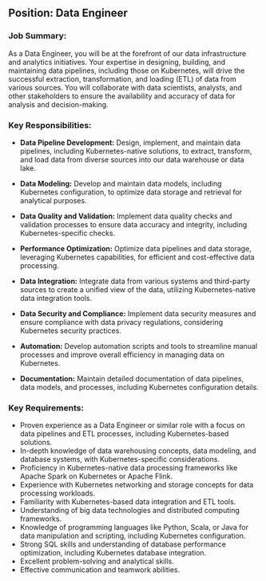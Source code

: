 ## Position: Data Engineer

### Job Summary:

As a Data Engineer, you will be at the forefront of our data infrastructure and analytics initiatives. Your expertise in designing, building, and maintaining data pipelines, including those on Kubernetes, will drive the successful extraction, transformation, and loading (ETL) of data from various sources. You will collaborate with data scientists, analysts, and other stakeholders to ensure the availability and accuracy of data for analysis and decision-making.

### Key Responsibilities:

- **Data Pipeline Development:** Design, implement, and maintain data pipelines, including Kubernetes-native solutions, to extract, transform, and load data from diverse sources into our data warehouse or data lake.

- **Data Modeling:** Develop and maintain data models, including Kubernetes configuration, to optimize data storage and retrieval for analytical purposes.

- **Data Quality and Validation:** Implement data quality checks and validation processes to ensure data accuracy and integrity, including Kubernetes-specific checks.

- **Performance Optimization:** Optimize data pipelines and data storage, leveraging Kubernetes capabilities, for efficient and cost-effective data processing.

- **Data Integration:** Integrate data from various systems and third-party sources to create a unified view of the data, utilizing Kubernetes-native data integration tools.

- **Data Security and Compliance:** Implement data security measures and ensure compliance with data privacy regulations, considering Kubernetes security practices.

- **Automation:** Develop automation scripts and tools to streamline manual processes and improve overall efficiency in managing data on Kubernetes.

- **Documentation:** Maintain detailed documentation of data pipelines, data models, and processes, including Kubernetes configuration details.

### Key Requirements:

- Proven experience as a Data Engineer or similar role with a focus on data pipelines and ETL processes, including Kubernetes-based solutions.
- In-depth knowledge of data warehousing concepts, data modeling, and database systems, with Kubernetes-specific considerations.
- Proficiency in Kubernetes-native data processing frameworks like Apache Spark on Kubernetes or Apache Flink.
- Experience with Kubernetes networking and storage concepts for data processing workloads.
- Familiarity with Kubernetes-based data integration and ETL tools.
- Understanding of big data technologies and distributed computing frameworks.
- Knowledge of programming languages like Python, Scala, or Java for data manipulation and scripting, including Kubernetes configuration.
- Strong SQL skills and understanding of database performance optimization, including Kubernetes database integration.
- Excellent problem-solving and analytical skills.
- Effective communication and teamwork abilities.
